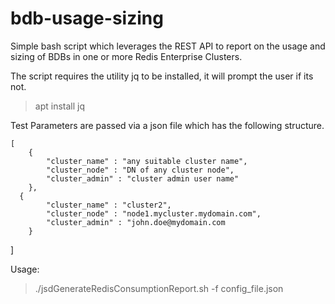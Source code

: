 # bdb-usage-sizing
Simple bash script which leverages the REST API  to report on the usage and sizing of BDBs in one or more Redis Enterprise Clusters.

The script requires the utility jq to be installed, it will prompt the user if its not.
>apt install jq

Test Parameters are passed via a json file which has the following structure.


   
  	[
     	{
     		"cluster_name" : "any suitable cluster name",
     		"cluster_node" : "DN of any cluster node",
     		"cluster_admin" : "cluster admin user name"		
     	}, 
      {
     		"cluster_name" : "cluster2",
     		"cluster_node" : "node1.mycluster.mydomain.com",
     		"cluster_admin" : "john.doe@mydomain.com  		
     	}
   ]
 


Usage:

>./jsdGenerateRedisConsumptionReport.sh -f config_file.json
